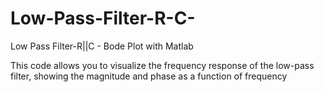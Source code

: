 # Low-Pass-Filter-R-C-
Low Pass Filter-R||C - Bode Plot with Matlab 


This code allows you to visualize the frequency response of the low-pass filter, showing the magnitude and phase as a function of frequency




